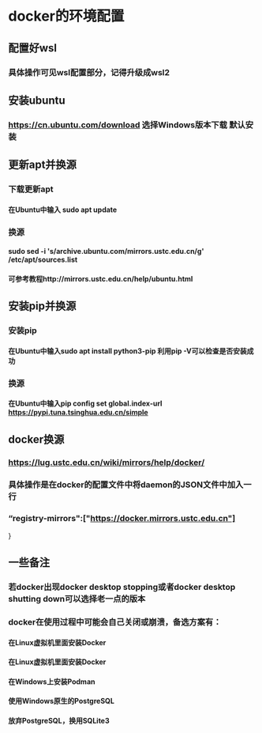 # docker的环境配置
## 配置好wsl
### 具体操作可见wsl配置部分，记得升级成wsl2
## 安装ubuntu
### https://cn.ubuntu.com/download 选择Windows版本下载 默认安装
## 更新apt并换源
### 下载更新apt
#### 在Ubuntu中输入 sudo apt update
### 换源
#### sudo sed -i 's/archive.ubuntu.com/mirrors.ustc.edu.cn/g' /etc/apt/sources.list
#### 可参考教程http://mirrors.ustc.edu.cn/help/ubuntu.html
## 安装pip并换源 
### 安装pip
#### 在Ubuntu中输入sudo apt install python3-pip 利用pip -V可以检查是否安装成功
### 换源
#### 在Ubuntu中输入pip config set global.index-url https://pypi.tuna.tsinghua.edu.cn/simple
## docker换源
### https://lug.ustc.edu.cn/wiki/mirrors/help/docker/
### 具体操作是在docker的配置文件中将daemon的JSON文件中加入一行
### “registry-mirrors":["https://docker.mirrors.ustc.edu.cn"]
}
## 一些备注
### 若docker出现docker desktop stopping或者docker desktop shutting down可以选择老一点的版本
### docker在使用过程中可能会自己关闭或崩溃，备选方案有：
#### 在Linux虚拟机里面安装Docker
#### 在Linux虚拟机里面安装Docker
#### 在Windows上安装Podman
#### 使用Windows原生的PostgreSQL
#### 放弃PostgreSQL，换用SQLite3